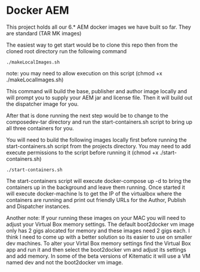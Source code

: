 
# Docker AEM
This project holds all our 6.* AEM docker images we have built so far.  They are standard (TAR MK images)

The easiest way to get start would be to clone this repo then from the cloned root directory run the following command
```
./makeLocalImages.sh
```
note: you may need to allow execution on this script (chmod +x ./makeLocalImages.sh)

This command will build the base, publisher and author image locally and will prompt you to supply your AEM jar and license file.  Then it will build out the dispatcher image for you.

After that is done running the next step would be to change to the composedev-tar directory and run the start-containers.sh script to bring up all three containers for you.

You will need to build the following images locally first before running the start-containers.sh script from the projects directory. You may need to add execute permissions to the script before running it (chmod +x ./start-containers.sh)
```
./start-containers.sh
```
The start-containers script will execute docker-compose up -d to bring the containers up in the background and leave them running. Once started it will execute docker-machine ls to get the IP of the virtualbox where the containers are running and print out friendly URLs for the Author, Publish and Dispatcher instances.

Another note:  If your running these images on your MAC you will need to adjust your Virtual Box memory settings.  The default boot2docker vm image only has 2 gigs alocated for memory and these images need 2 gigs each.  I think I need to come up with a better solution so its easier to use on smaller dev machines.  To alter your Virtal Box memory settings find the Virtual Box app and run it and then select the boot2docker vm and adjust its settings and add memory.
In some of the beta versions of Kitematic it will use a VM named dev and not the boot2docker vm image.

